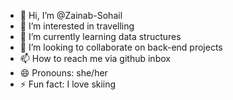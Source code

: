 - 👋 Hi, I’m @Zainab-Sohail
- 👀 I’m interested in travelling
- 🌱 I’m currently learning data structures
- 💞️ I’m looking to collaborate on back-end projects
- 📫 How to reach me via github inbox
- 😄 Pronouns: she/her
- ⚡ Fun fact: I love skiing

<!---
Zainab-Sohail/Zainab-Sohail is a ✨ special ✨ repository because its `README.md` (this file) appears on your GitHub profile.
You can click the Preview link to take a look at your changes.
--->
